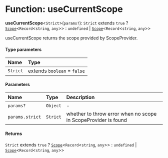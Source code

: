 # Function: useCurrentScope

**useCurrentScope**<`Strict`>(`params?`): `Strict` extends `true` ? [`Scope`](/en/auto-docs/variable-core/classes/Scope.md)<`Record`<`string`, `any`>> : `undefined` | [`Scope`](/en/auto-docs/variable-core/classes/Scope.md)<`Record`<`string`, `any`>>

useCurrentScope returns the scope provided by ScopeProvider.

#### Type parameters

| Name | Type |
| :------ | :------ |
| `Strict` | extends `boolean` = `false` |

#### Parameters

| Name | Type | Description |
| :------ | :------ | :------ |
| `params?` | `Object` | - |
| `params.strict` | `Strict` | whether to throw error when no scope in ScopeProvider is found |

#### Returns

`Strict` extends `true` ? [`Scope`](/en/auto-docs/variable-core/classes/Scope.md)<`Record`<`string`, `any`>> : `undefined` | [`Scope`](/en/auto-docs/variable-core/classes/Scope.md)<`Record`<`string`, `any`>>
